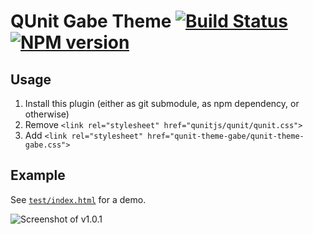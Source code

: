 # QUnit Gabe Theme [![Build Status](https://travis-ci.org/Krinkle/qunit-theme-gabe.svg?branch=master)](https://travis-ci.org/Krinkle/qunit-theme-gabe) [![NPM version](https://badge.fury.io/js/qunit-theme-gabe.png)](https://badge.fury.io/js/qunit-theme-gabe)

## Usage

1. Install this plugin (either as git submodule, as npm dependency, or otherwise)
2. Remove `<link rel="stylesheet" href="qunitjs/qunit/qunit.css">`
3. Add `<link rel="stylesheet" href="qunit-theme-gabe/qunit-theme-gabe.css">`

## Example

See [`test/index.html`](https://krinkle.github.io/qunit-theme-gabe/test/) for a demo.

![Screenshot of v1.0.1](http://i.imgur.com/7FYzT53.png)
